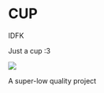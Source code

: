 # CUP

IDFK

Just a cup :3

![](https://hc-cdn.hel1.your-objectstorage.com/s/v3/c0ae908c823eb08f031fcd1e1758087e16d2645d_image.png)

A super-low quality project
